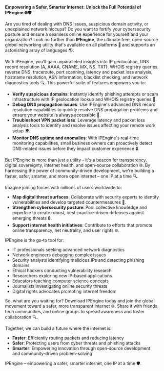 **Empowering a Safer, Smarter Internet: Unlock the Full Potential of IPEngine 🌐🛡️**

Are you tired of dealing with DNS issues, suspicious domain activity, or unexplained network hiccups? Do you want to fortify your cybersecurity posture and ensure a seamless online experience for yourself and your organization? Look no further than **IPEngine**, the ultimate free, open-source global networking utility that's available on all platforms 📡 and supports an astonishing array of languages 🌎.

With IPEngine, you'll gain unparalleled insights into IP geolocation, DNS record resolution (A, AAAA, CNAME, MX, NS, TXT), WHOIS registry queries, reverse DNS, traceroute, port scanning, latency and packet loss analysis, hostname resolution, ASN information, blacklist checking, and network diagnostics tools 🔍. This powerful suite of features empowers you to:

* **Verify suspicious domains**: Instantly identify phishing attempts or scam infrastructure with IP geolocation lookup and WHOIS registry queries 🚀.
* **Debug DNS propagation issues**: Use IPEngine's advanced DNS record resolution capabilities to quickly resolve DNS propagation problems and ensure your website is always accessible 📡.
* **Troubleshoot VPN packet loss**: Leverage latency and packet loss analysis tools to identify and resolve issues affecting your remote work setup 🌍.
* **Monitor DNS uptime and anomalies**: With IPEngine's real-time monitoring capabilities, small business owners can proactively detect DNS-related issues before they impact customer experience 🔒.

But IPEngine is more than just a utility – it's a beacon for transparency, digital sovereignty, internet health, and open-source collaboration 🌐. By harnessing the power of community-driven development, we're building a faster, safer, smarter, and more open internet – one IP at a time 🔍.

Imagine joining forces with millions of users worldwide to:

* **Map digital threat surfaces**: Collaborate with security experts to identify vulnerabilities and develop targeted countermeasures 🚀.
* **Strengthen cybersecurity posture**: Pool collective knowledge and expertise to create robust, best-practice-driven defenses against emerging threats 🔒.
* **Support internet health initiatives**: Contribute to efforts that promote online transparency, net neutrality, and user rights 🌐.

IPEngine is the go-to tool for:

* IT professionals seeking advanced network diagnostics
* Network engineers debugging complex issues
* Security analysts identifying malicious IPs and detecting phishing domains
* Ethical hackers conducting vulnerability research
* Researchers exploring new IP-based applications
* Educators teaching computer science concepts
* Journalists investigating online security threats
* Digital rights advocates promoting internet freedom

So, what are you waiting for? Download IPEngine today and join the global movement toward a safer, more transparent internet 🌐. Share it with friends, tech communities, and online groups to spread awareness and foster collaboration 🔍.

Together, we can build a future where the internet is:

* **Faster**: Efficiently routing packets and reducing latency
* **Safer**: Protecting users from cyber threats and phishing attacks
* **Smarter**: Empowering innovation through open-source development and community-driven problem-solving

IPEngine – empowering a safer, smarter internet, one IP at a time 🛡️.